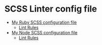 # SCSS Linter config file

* [My Ruby SCSS configuration file](ruby/.scss-lint.yml)
  + [Lint Rules](https://github.com/brigade/scss-lint/blob/master/lib/scss_lint/linter/README.md)
* [My Node SCSS configuration file](node/.sass-lint.yml)
  + [Lint Rules](https://github.com/sasstools/sass-lint/tree/master/docs/rules)

